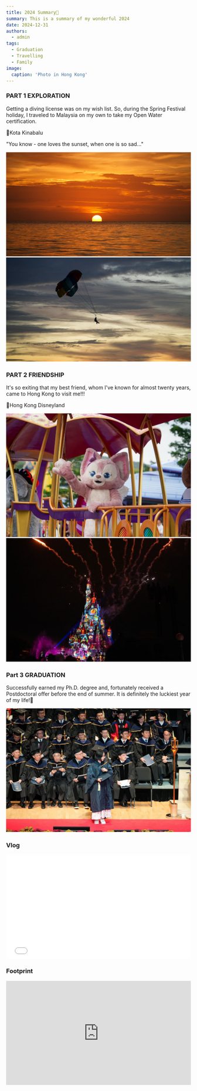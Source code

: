 ```yaml
---
title: 2024 Summary🎉
summary: This is a summary of my wonderful 2024
date: 2024-12-31
authors:
  - admin
tags:
  - Graduation
  - Travelling
  - Family
image:
  caption: 'Photo in Hong Kong'
---
```


### PART 1 EXPLORATION

Getting a diving license was on my wish list. So, during the Spring Festival holiday, I traveled to Malaysia on my own to take my Open Water certification.<br />

📍Kota Kinabalu

"You know - one loves the sunset, when one is so sad..."<br />

<img src='1.jpg'>
<img src='2.jpg'>


### PART 2 FRIENDSHIP

It's so exiting that my best friend, whom I've known for almost twenty years, came to Hong Kong to visit me!!!<br />

📍Hong Kong Disneyland

<img src='3.jpg'>
<img src='4.jpg'>


### Part 3 GRADUATION

Successfully earned my Ph.D. degree and, fortunately received a Postdoctoral offer before the end of summer. It is definitely the luckiest year of my life!👋<br />

<img src='5.jpg'>


### Vlog

<div style="position:relative; padding-bottom:56.25%; height:0; overflow:hidden; max-width:100%;">
  <iframe 
    src="2024.mp4" 
    frameborder="0" 
    allowfullscreen 
    style="position:absolute; top:0; left:0; width:100%; height:100%;">
  </iframe>
</div>


### Footprint

<div style="position:relative; padding-bottom:56.25%; height:0; overflow:hidden; max-width:100%;">
  <iframe 
    src="https://www.google.com/maps/d/u/0/embed?mid=16UMf8A8GBgZ1AVessxmWrbcPN5tSogU&ehbc=2E312F" 
    style="position:absolute; top:0; left:0; width:100%; height:100%; border:0;"
    allowfullscreen=""
    loading="lazy">
  </iframe>
</div>